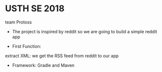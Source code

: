 # USTH SE 2018
team Protoss
 
- The project is inspired by reddit so we are going to build a simple reddit app

- First Function: 

extract	XML: we get the RSS feed from reddit to our app


- Framework: Gradle and Maven
